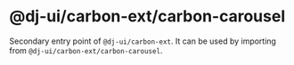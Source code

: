# @dj-ui/carbon-ext/carbon-carousel

Secondary entry point of `@dj-ui/carbon-ext`. It can be used by importing from `@dj-ui/carbon-ext/carbon-carousel`.
